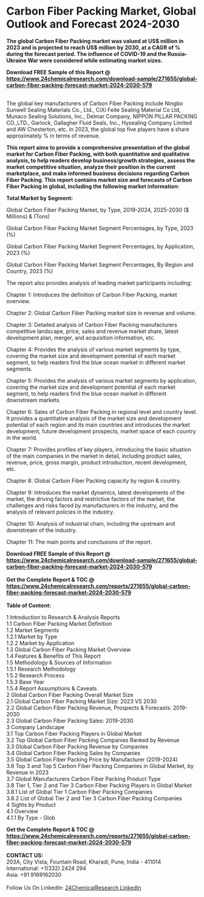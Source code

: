 <h1>Carbon Fiber Packing Market, Global Outlook and Forecast 2024-2030</h1><p><strong>The global Carbon Fiber Packing market was valued at US$ million in 2023 and is projected to reach US$ million by 2030, at a CAGR of % during the forecast period. The influence of COVID-19 and the Russia-Ukraine War were considered while estimating market sizes.</strong></p><p>
</p><p></p><div><b>Download FREE Sample of this Report @ 
            <a href="https://www.24chemicalresearch.com/download-sample/271655/global-carbon-fiber-packing-forecast-market-2024-2030-579">
            https://www.24chemicalresearch.com/download-sample/271655/global-carbon-fiber-packing-forecast-market-2024-2030-579</a></b></div><br><p>
The global key manufacturers of Carbon Fiber Packing include Ningbo Sunwell Sealing Materials Co., Ltd., CiXi Feite Sealing Material Co Ltd, Munaco Sealing Solutions, Inc., Delmar Company, NIPPON PILLAR PACKING CO.,LTD., Garlock, Gallagher Fluid Seals, Inc., Hysealing Company Limited and AW Chesterton, etc. in 2023, the global top five players have a share approximately % in terms of revenue.</p><p>
<strong>This report aims to provide a comprehensive presentation of the global market for Carbon Fiber Packing, with both quantitative and qualitative analysis, to help readers develop business/growth strategies, assess the market competitive situation, analyze their position in the current marketplace, and make informed business decisions regarding Carbon Fiber Packing. This report contains market size and forecasts of Carbon Fiber Packing in global, including the following market information:</strong></p><p>
</p><p>
<strong>Total Market by Segment:</strong></p><p>
Global Carbon Fiber Packing Market, by Type, 2019-2024, 2025-2030 ($ Millions) &amp; (Tons)</p><p>
Global Carbon Fiber Packing Market Segment Percentages, by Type, 2023 (%)</p><p>
</p><p>
Global Carbon Fiber Packing Market Segment Percentages, by Application, 2023 (%)</p><p>
</p><p>
Global Carbon Fiber Packing Market Segment Percentages, By Region and Country, 2023 (%)</p><p>
</p><p>
The report also provides analysis of leading market participants including:</p><p>
</p><p>
</p><p>
Chapter 1: Introduces the definition of Carbon Fiber Packing, market overview.</p><p>
Chapter 2: Global Carbon Fiber Packing market size in revenue and volume.</p><p>
Chapter 3: Detailed analysis of Carbon Fiber Packing manufacturers competitive landscape, price, sales and revenue market share, latest development plan, merger, and acquisition information, etc.</p><p>
Chapter 4: Provides the analysis of various market segments by type, covering the market size and development potential of each market segment, to help readers find the blue ocean market in different market segments.</p><p>
Chapter 5: Provides the analysis of various market segments by application, covering the market size and development potential of each market segment, to help readers find the blue ocean market in different downstream markets.</p><p>
Chapter 6: Sales of Carbon Fiber Packing in regional level and country level. It provides a quantitative analysis of the market size and development potential of each region and its main countries and introduces the market development, future development prospects, market space of each country in the world.</p><p>
Chapter 7: Provides profiles of key players, introducing the basic situation of the main companies in the market in detail, including product sales, revenue, price, gross margin, product introduction, recent development, etc.</p><p>
Chapter 8: Global Carbon Fiber Packing capacity by region &amp; country.</p><p>
Chapter 9: Introduces the market dynamics, latest developments of the market, the driving factors and restrictive factors of the market, the challenges and risks faced by manufacturers in the industry, and the analysis of relevant policies in the industry.</p><p>
Chapter 10: Analysis of industrial chain, including the upstream and downstream of the industry.</p><p>
Chapter 11: The main points and conclusions of the report.</p><div><b>Download FREE Sample of this Report @ 
            <a href="https://www.24chemicalresearch.com/download-sample/271655/global-carbon-fiber-packing-forecast-market-2024-2030-579">
            https://www.24chemicalresearch.com/download-sample/271655/global-carbon-fiber-packing-forecast-market-2024-2030-579</a></b></div><br><div><b>Get the Complete Report & TOC @ 
            <a href="https://www.24chemicalresearch.com/reports/271655/global-carbon-fiber-packing-forecast-market-2024-2030-579">
            https://www.24chemicalresearch.com/reports/271655/global-carbon-fiber-packing-forecast-market-2024-2030-579</a></b></div><br>
            <b>Table of Content:</b><p>1 Introduction to Research & Analysis Reports<br />
    1.1 Carbon Fiber Packing Market Definition<br />
    1.2 Market Segments<br />
        1.2.1 Market by Type<br />
        1.2.2 Market by Application<br />
    1.3 Global Carbon Fiber Packing Market Overview<br />
    1.4 Features & Benefits of This Report<br />
    1.5 Methodology & Sources of Information<br />
        1.5.1 Research Methodology<br />
        1.5.2 Research Process<br />
        1.5.3 Base Year<br />
        1.5.4 Report Assumptions & Caveats<br />
2 Global Carbon Fiber Packing Overall Market Size<br />
    2.1 Global Carbon Fiber Packing Market Size: 2023 VS 2030<br />
    2.2 Global Carbon Fiber Packing Revenue, Prospects & Forecasts: 2019-2030<br />
    2.3 Global Carbon Fiber Packing Sales: 2019-2030<br />
3 Company Landscape<br />
    3.1 Top Carbon Fiber Packing Players in Global Market<br />
    3.2 Top Global Carbon Fiber Packing Companies Ranked by Revenue<br />
    3.3 Global Carbon Fiber Packing Revenue by Companies<br />
    3.4 Global Carbon Fiber Packing Sales by Companies<br />
    3.5 Global Carbon Fiber Packing Price by Manufacturer (2019-2024)<br />
    3.6 Top 3 and Top 5 Carbon Fiber Packing Companies in Global Market, by Revenue in 2023<br />
    3.7 Global Manufacturers Carbon Fiber Packing Product Type<br />
    3.8 Tier 1, Tier 2 and Tier 3 Carbon Fiber Packing Players in Global Market<br />
        3.8.1 List of Global Tier 1 Carbon Fiber Packing Companies<br />
        3.8.2 List of Global Tier 2 and Tier 3 Carbon Fiber Packing Companies<br />
4 Sights by Product<br />
    4.1 Overview<br />
        4.1.1 By Type - Glob</p><div><b>Get the Complete Report & TOC @ 
            <a href="https://www.24chemicalresearch.com/reports/271655/global-carbon-fiber-packing-forecast-market-2024-2030-579">
            https://www.24chemicalresearch.com/reports/271655/global-carbon-fiber-packing-forecast-market-2024-2030-579</a></b></div><br><b>CONTACT US:</b><br>
            203A, City Vista, Fountain Road, Kharadi, Pune, India - 411014<br>
            International: +1(332) 2424 294<br>
            Asia: +91 9169162030 <br><br>
            Follow Us On LinkedIn: <a href="https://www.linkedin.com/company/24chemicalresearch/">24ChemicalResearch LinkedIn</a>
